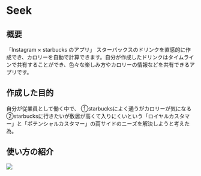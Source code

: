 # Seek
## 概要
「Instagram × starbucks のアプリ」
スターバックスのドリンクを直感的に作成でき、カロリーを自動で計算できます。自分が作成したドリンクはタイムラインで共有することができ、色々な楽しみ方やカロリーの情報などを共有できるアプリです。

## 作成した目的
自分が従業員として働く中で、
①starbucksによく通うがカロリーが気になる　　
②starbucksに行きたいが敷居が高くて入りにくいという「ロイヤルカスタマー」と「ポテンシャルカスタマー」の両サイドのニーズを解決しようと考えた為。

## 使い方の紹介

<img src="https://user-images.githubusercontent.com/75295738/112105336-9d73f900-8bef-11eb-830f-0a109d3999be.png" width="***60px***">
